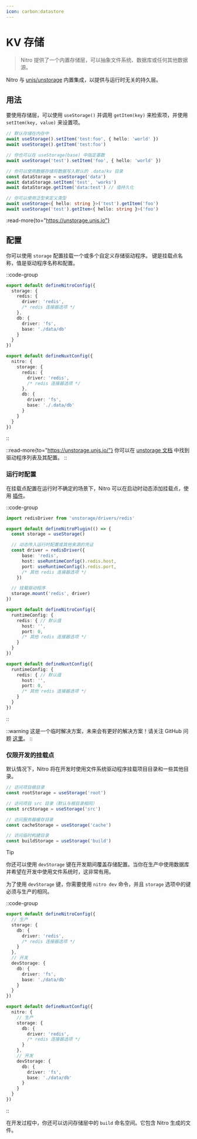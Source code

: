 ```yaml
---
icon: carbon:datastore
---
```


# KV 存储

> Nitro 提供了一个内置存储层，可以抽象文件系统、数据库或任何其他数据源。

Nitro 与 [unjs/unstorage](https://unstorage.unjs.io) 内置集成，以提供与运行时无关的持久层。

## 用法

要使用存储层，可以使用 `useStorage()` 并调用 `getItem(key)` 来检索项，并使用 `setItem(key, value)` 来设置项。

```ts
// 默认存储在内存中
await useStorage().setItem('test:foo', { hello: 'world' })
await useStorage().getItem('test:foo')

// 你也可以在 useStorage(base) 中指定基数
await useStorage('test').setItem('foo', { hello: 'world' })

// 你可以使用数据存储将数据写入默认的 .data/kv 目录
const dataStorage = useStorage('data')
await dataStorage.setItem('test', 'works')
await dataStorage.getItem('data:test') // 值持久化

// 你可以使用泛型来定义类型
await useStorage<{ hello: string }>('test').getItem('foo')
await useStorage('test').getItem<{ hello: string }>('foo')
```

:read-more{to="https://unstorage.unjs.io"}


## 配置

你可以使用 `storage` 配置挂载一个或多个自定义存储驱动程序。
键是挂载点名称，值是驱动程序名称和配置。

::code-group
```ts [nitro.config.ts]
export default defineNitroConfig({
  storage: {
    redis: {
      driver: 'redis',
      /* redis 连接器选项 */
    },
    db: {
      driver: 'fs',
      base: './data/db'
    }
  }
})
```
```ts [nuxt.config.ts]
export default defineNuxtConfig({
  nitro: {
    storage: {
      redis: {
        driver: 'redis',
        /* redis 连接器选项 */
      },
      db: {
        driver: 'fs',
        base: './.data/db'
      }
    }
  }
})
```
::

::read-more{to="https://unstorage.unjs.io/"}
你可以在 [unstorage 文档](https://unstorage.unjs.io/) 中找到驱动程序列表及其配置。
::

### 运行时配置

在挂载点配置在运行时不确定的场景下，Nitro 可以在启动时动态添加挂载点，使用 [插件](/guide/plugins)。

::code-group
```ts [server/plugins/storage.ts]
import redisDriver from 'unstorage/drivers/redis'

export default defineNitroPlugin(() => {
  const storage = useStorage()

  // 动态传入运行时配置或其他来源的凭证
  const driver = redisDriver({
      base: 'redis',
      host: useRuntimeConfig().redis.host,
      port: useRuntimeConfig().redis.port,
      /* 其他 redis 连接器选项 */
    })

  // 挂载驱动程序
  storage.mount('redis', driver)
})
```
``` ts [nitro.config.ts]
export default defineNitroConfig({
  runtimeConfig: {
    redis: { // 默认值
      host: '',
      port: 0,
      /* 其他 redis 连接器选项 */
    }
  }
})
```
``` ts [nuxt.config.ts]
export default defineNuxtConfig({
  runtimeConfig: {
    redis: { // 默认值
      host: '',
      port: 0,
      /* 其他 redis 连接器选项 */
    }
  }
})
```
::

::warning
这是一个临时解决方案，未来会有更好的解决方案！请关注 GitHub 问题 [这里](https://github.com/nitrojs/nitro/issues/1161#issuecomment-1511444675)。
::

### 仅限开发的挂载点

默认情况下，Nitro 将在开发时使用文件系统驱动程序挂载项目目录和一些其他目录。

```js
// 访问项目根目录
const rootStorage = useStorage('root')

// 访问项目 src 目录（默认与根目录相同）
const srcStorage = useStorage('src')

// 访问服务器缓存目录
const cacheStorage = useStorage('cache')

// 访问临时构建目录
const buildStorage = useStorage('build')
```

> [!TIP]
> 你还可以使用 `devStorage` 键在开发期间覆盖存储配置。当你在生产中使用数据库并希望在开发中使用文件系统时，这非常有用。

为了使用 `devStorage` 键，你需要使用 `nitro dev` 命令，并且 `storage` 选项中的键必须与生产的相同。

::code-group
```ts [nitro.config.ts]
export default defineNitroConfig({
  // 生产
  storage: {
    db: {
      driver: 'redis',
      /* redis 连接器选项 */
    }
  },
  // 开发
  devStorage: {
    db: {
      driver: 'fs',
      base: './data/db'
    }
  }
})
```
```ts [nuxt.config.ts]
export default defineNuxtConfig({
  nitro: {
    // 生产
    storage: {
      db: {
        driver: 'redis',
        /* redis 连接器选项 */
      }
    },
    // 开发
    devStorage: {
      db: {
        driver: 'fs',
        base: './data/db'
      }
    }
  }
})
```
::

在开发过程中，你还可以访问存储层中的 `build` 命名空间。它包含 Nitro 生成的文件。